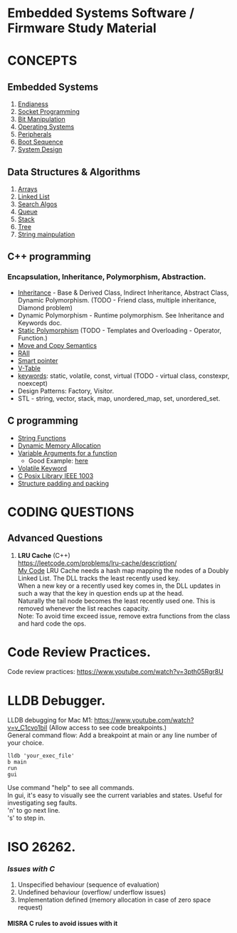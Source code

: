 # Embedded Systems Software / Firmware Study Material

# CONCEPTS

## Embedded Systems
1. [Endianess](endianess_check/README.md)
2. [Socket Programming](socket_programming/README.md)
3. [Bit Manipulation](bit_manipulation/README.md)
4. [Operating Systems](operating_systems/README.md)
5. [Peripherals](peripherals/README.md)
6. [Boot Sequence](operating_systems/boot_process.md)
7. [System Design](operating_systems/system_design.md)

## Data Structures & Algorithms
1. [Arrays](arrays/README.md) 
2. [Linked List](linked_list/README.md)
3. [Search Algos](search_algos/README.md)
4. [Queue](queue/README.md)
5. [Stack]()
6. [Tree](tree/README.md) 
7. [String mainpulation](string_manipulation/README.md)

## C++ programming
### Encapsulation, Inheritance, Polymorphism, Abstraction. 
* [Inheritance](c++_concepts/inheritance.md) - Base & Derived Class, Indirect Inheritance, Abstract Class, Dynamic Polymorphism. 
(TODO - Friend class, multiple inheritance, Diamond problem)
* Dynamic Polymorphism - Runtime polymorphism. See Inheritance and Keywords doc.
* [Static Polymorphism]()
(TODO - Templates and Overloading - Operator, Function.)
* [Move and Copy Semantics](c++_concepts/move_copy_semantics.md)
* [RAII](c++_concepts/RAII.md)
* [Smart pointer](c++_concepts/smart_pointer.md)
* [V-Table](c++_concepts/VTable.md)
* [keywords](c++_concepts/keywords.md): static, volatile, const, virtual
(TODO - virtual class, constexpr, noexcept)
* Design Patterns: Factory, Visitor.
* STL - string, vector, stack, map, unordered_map, set, unordered_set.

## C programming
* [String Functions](https://www.programiz.com/c-programming/string-handling-functions)
* [Dynamic Memory Allocation](https://www.geeksforgeeks.org/dynamic-memory-allocation-in-c-using-malloc-calloc-free-and-realloc/)
* [Variable Arguments for a function](https://www.geeksforgeeks.org/variable-length-argument-c/)
    * Good Example: [here](https://en.cppreference.com/w/c/variadic)
* [Volatile Keyword](https://www.drdobbs.com/cpp/volatile-the-multithreaded-programmers-b/184403766)
* [C Posix Library IEEE 1003](https://en.wikipedia.org/wiki/C_POSIX_library)
* [Structure padding and packing](structures_union/structure_padding_and_packing.md)

# CODING QUESTIONS



## Advanced Questions
1. **LRU Cache** (C++) <br />
https://leetcode.com/problems/lru-cache/description/ <br />
[My Code](LRU_Cache/LRU_Cache.cc)
LRU Cache needs a hash map mapping the nodes of a Doubly Linked List. The DLL tracks the least recently used key. <br />
When a new key or a recently used key comes in, the DLL updates in such a way that the key in question ends up at the head. <br />
Naturally the tail node becomes the least recently used one. This is removed whenever the list reaches capacity. <br />
Note: To avoid time exceed issue, remove extra functions from the class and hard code the ops. <br />

# Code Review Practices.
Code review practices: https://www.youtube.com/watch?v=3pth05Rgr8U <br />

# LLDB Debugger.
LLDB debugging for Mac M1: https://www.youtube.com/watch?v=v_C1cvo1biI (Allow access to see code breakpoints.) <br />
General command flow: 
Add a breakpoint at main or any line number of your choice.
```
lldb 'your_exec_file'
b main
run
gui
```
Use command "help" to see all commands.<br />
In gui, it's easy to visually see the current variables and states. Useful for investigating seg faults.<br />
'n' to go next line. <br />
's' to step in. <br />

# ISO 26262.
### *Issues with C*
1. Unspecified behaviour (sequence of evaluation)
2. Undefined behaviour (overflow/ underflow issues)
3. Implementation defined (memory allocation in case of zero space request)
#### MISRA C rules to avoid issues with it
